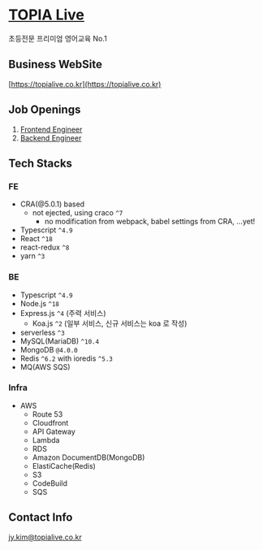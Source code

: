 # [TOPIA Live](https://www.notion.so/bluecandle/TOPIA-Edutech-8dca32a464a04743a51940f69f48bfa9?pvs=4)


초등전문 프리미엄 영어교육 No.1

## Business WebSite
[https://topialive.co.kr](https://topialive.co.kr)

## Job Openings
1. [Frontend Engineer](https://www.notion.so/bluecandle/TOPIA-Live-Frontend-Engineer-95761de4b0a745d5af608e84e19c8524?pvs=4)
2. [Backend Engineer](https://www.notion.so/bluecandle/TOPIA-Live-Backend-Engineer-0b2ea1197cd04a80843b7f5f6b85907e?pvs=4)

## Tech Stacks
### FE
- CRA(@5.0.1) based
  - not ejected, using craco `^7`
    - no modification from webpack, babel settings from CRA, ...yet!
- Typescript `^4.9`
- React `^18`
- react-redux `^8`
- yarn `^3`

### BE
- Typescript `^4.9`
- Node.js `^18`
- Express.js `^4` (주력 서비스)
  - Koa.js `^2` (일부 서비스, 신규 서비스는 koa 로 작성)  
- serverless `^3`
- MySQL(MariaDB) `^10.4`
- MongoDB `@4.0.0`
- Redis `^6.2` with ioredis `^5.3`
- MQ(AWS SQS)

### Infra
- AWS
  - Route 53
  - Cloudfront
  - API Gateway
  - Lambda
  - RDS
  - Amazon DocumentDB(MongoDB)
  - ElastiCache(Redis)
  - S3
  - CodeBuild
  - SQS

## Contact Info
jy.kim@topialive.co.kr


